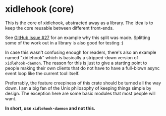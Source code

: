 # xidlehook (core)

This is the core of xidlehook, abstracted away as a library. The idea
is to keep the core reusable between different front-ends.

See [GitHub issue
#27](https://github.com/jD91mZM2/xidlehook/issues/27#issuecomment-536286742)
for an example why this split was made. Splitting some of the work out
in a library is also good for testing :)

In case this wasn't confusing enough for readers, there's also an
example named "xidlehook" which is basically a stripped-down version
of `xidlehook-daemon`. The reason for this is just to give a starting
point to people making their own clients that do not have to have a
full-blown async event loop like the current tool itself.

Preferrably, the feature creepiness of this crate should be turned all
the way down. I am a big fan of the Unix philosophy of keeping things
simple by design. The exception here are some basic modules that most
people will want.

**In short, use `xidlehook-daemon` and not this.**
